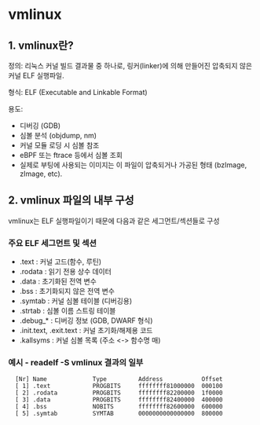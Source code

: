 
# vmlinux

## 1. vmlinux란?

정의: 리눅스 커널 빌드 결과물 중 하나로, 링커(linker)에 의해 만들어진 압축되지 않은 커널 ELF 실행파일.

형식: ELF (Executable and Linkable Format)

용도:

- 디버깅 (GDB)
- 심볼 분석 (objdump, nm)
- 커널 모듈 로딩 시 심볼 참조
- eBPF 또는 ftrace 등에서 심볼 조회
- 실제로 부팅에 사용되는 이미지는 이 파일이 압축되거나 가공된 형태 (bzImage, zImage, etc).

## 2. vmlinux 파일의 내부 구성

vmlinux는 ELF 실행파일이기 때문에 다음과 같은 세그먼트/섹션들로 구성

### 주요 ELF 세그먼트 및 섹션

- .text : 커널 고드(함수, 루틴)
- .rodata : 읽기 전용 상수 데이터
- .data : 초기화된 전역 변수
- .bss : 초기화되지 않은 전역 변수
- .symtab : 커널 심볼 테이블 (디버깅용)
- .strtab : 심볼 이름 스트링 테이블
- .debug_* : 디버깅 정보 (GDB, DWARF 형식)
- .init.text, .exit.text : 커널 초기화/해제용 코드
- .kallsyms : 커널 심볼 목록 (주소 <-> 함수명 매)

### 예시 - readelf -S vmlinux 결과의 일부
```
  [Nr] Name             Type         Address           Offset
  [ 1] .text            PROGBITS     ffffffff81000000  000100
  [ 2] .rodata          PROGBITS     ffffffff82200000  1f0000
  [ 3] .data            PROGBITS     ffffffff82400000  400000
  [ 4] .bss             NOBITS       ffffffff82600000  600000
  [ 5] .symtab          SYMTAB       0000000000000000  800000
```
